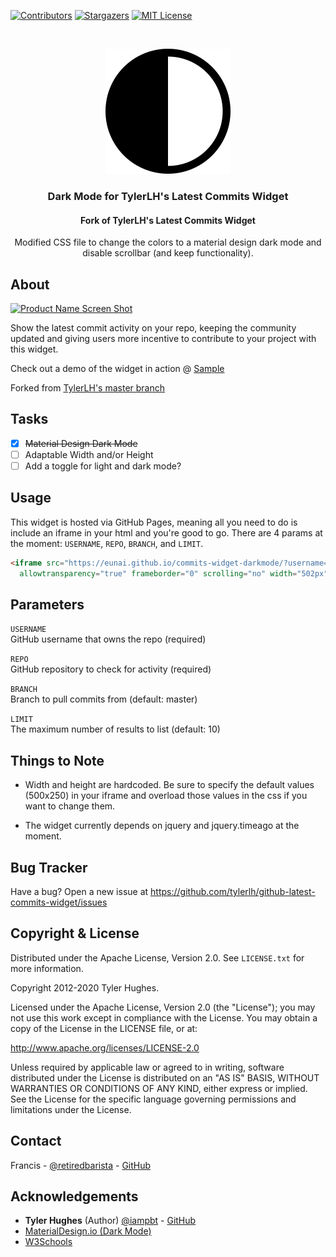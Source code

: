 [![Contributors][contributors-shield]][contributors-url]
[![Stargazers][stars-shield]][stars-url]
[![MIT License][license-shield]][license-url]


<br />
<p align="center">
  <a href="https://github.com/eunai/commits-widget-darkmode">
<img src="./images/darkMode.svg" alt="dark mode icon">
  </a>
  </p>

  <h3 align="center">Dark Mode for TylerLH's Latest Commits Widget</h3>

  <h4 align="center">Fork of TylerLH's Latest Commits Widget</h4>

  <p align="center">Modified CSS file to change the colors to a material design dark mode and disable scrollbar (and keep functionality).</p>

## About

[![Product Name Screen Shot][product-screenshot]](https://eunai.github.io/commits-widget-darkmode/)

Show the latest commit activity on your repo, keeping the community updated and giving users more incentive to contribute to your project with this widget.

Check out a demo of the widget in action @ [Sample](https://eunai.github.io/commits-widget-darkmode/sample?username=eunai&repo=commits-widget-darkmode&limit=30)

Forked from [TylerLH's master branch](https://github.com/tylerlh/github-latest-commits-widget/)

<!-- TO DO LIST -->
Tasks
-----
- [x] ~~Material Design Dark Mode~~
- [ ] Adaptable Width and/or Height
- [ ] Add a toggle for light and dark mode?

<!-- USAGE -->
Usage
-----

This widget is hosted via GitHub Pages, meaning all you need to do is include an iframe in your html and you're good to go. There are 4 params at the moment: `USERNAME`, `REPO`, `BRANCH`, and `LIMIT`.

``` html
<iframe src="https://eunai.github.io/commits-widget-darkmode/?username=USERNAME&repo=REPO&limit=LIMIT"
  allowtransparency="true" frameborder="0" scrolling="no" width="502px" height="252px"></iframe>
```


<!-- PARAMETERS -->
## Parameters
`USERNAME`<br>
GitHub username that owns the repo (required)<br>

`REPO`<br>
GitHub repository to check for activity (required)

`BRANCH`<br>
Branch to pull commits from (default: master)

`LIMIT`<br>
The maximum number of results to list (default: 10)

<!-- NOTICE -->
Things to Note
-----------

+ Width and height are hardcoded. Be sure to specify the default values (500x250) in your iframe and overload those values in the css if you want to change them.

+ The widget currently depends on jquery and jquery.timeago at the moment.

<!-- BUG TRACKER -->
Bug Tracker
-----------

Have a bug? Open a new issue at https://github.com/tylerlh/github-latest-commits-widget/issues

<!-- LICENSE -->
## Copyright & License

Distributed under the Apache License, Version 2.0. See `LICENSE.txt` for more information.


Copyright 2012-2020 Tyler Hughes.

Licensed under the Apache License, Version 2.0 (the "License");
you may not use this work except in compliance with the License.
You may obtain a copy of the License in the LICENSE file, or at:

   http://www.apache.org/licenses/LICENSE-2.0

Unless required by applicable law or agreed to in writing, software
distributed under the License is distributed on an "AS IS" BASIS,
WITHOUT WARRANTIES OR CONDITIONS OF ANY KIND, either express or implied.
See the License for the specific language governing permissions and
limitations under the License.



<!-- CONTACT -->
## Contact

Francis - [@retiredbarista](https://twitter.com/retiredbarista) - [GitHub](http://github.com/eunai)



<!-- ACKNOWLEDGEMENTS -->
## Acknowledgements

* **Tyler Hughes** (Author) [@iampbt](https://twitter.com/iabpt) - [GitHub](http://github.com/tylerlh)
* [MaterialDesign.io (Dark Mode)](https://material.io/design/color/dark-theme)
* [W3Schools](https://www.w3schools.com/)




<!-- MARKDOWN LINKS & IMAGES -->
<!-- https://www.markdownguide.org/basic-syntax/#reference-style-links -->
[contributors-shield]: https://img.shields.io/github/contributors/eunai/commits-widget-darkmode.svg?style=flat-square
[contributors-url]: https://github.com/eunai/commits-widget-darkmode/graphs/contributors
[forks-shield]: https://img.shields.io/github/forks/eunai/commits-widget-darkmode.svg?style=flat-square
[forks-url]: https://github.com/eunai/commits-widget-darkmode/network/members
[stars-shield]: https://img.shields.io/github/stars/eunai/commits-widget-darkmode.svg?style=flat-square
[stars-url]: https://github.com/eunai/commits-widget-darkmode/stargazers
[issues-shield]: https://img.shields.io/github/issues/eunai/commits-widget-darkmode.svg?style=flat-square
[issues-url]: https://github.com/eunai/commits-widget-darkmode/issues
[license-shield]: https://img.shields.io/github/license/eunai/commits-widget-darkmode.svg?style=flat-square
[license-url]: https://github.com/eunai/commits-widget-darkmode/blob/master/LICENSE.txt
[product-screenshot]: https://puu.sh/GusJ9.png
